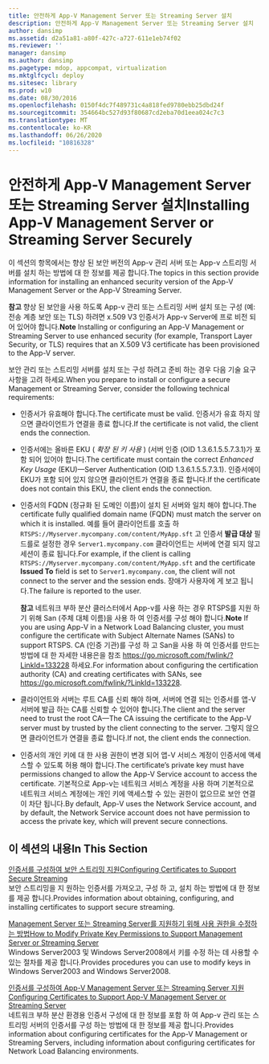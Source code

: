 ```yaml
---
title: 안전하게 App-V Management Server 또는 Streaming Server 설치
description: 안전하게 App-V Management Server 또는 Streaming Server 설치
author: dansimp
ms.assetid: d2a51a81-a80f-427c-a727-611e1eb74f02
ms.reviewer: ''
manager: dansimp
ms.author: dansimp
ms.pagetype: mdop, appcompat, virtualization
ms.mktglfcycl: deploy
ms.sitesec: library
ms.prod: w10
ms.date: 08/30/2016
ms.openlocfilehash: 0150f4dc7f489731c4a818fed9780ebb25dbd24f
ms.sourcegitcommit: 354664bc527d93f80687cd2eba70d1eea024c7c3
ms.translationtype: MT
ms.contentlocale: ko-KR
ms.lasthandoff: 06/26/2020
ms.locfileid: "10816328"
---
```

# <span data-ttu-id="e3080-103">안전하게 App-V Management Server 또는 Streaming Server 설치</span><span class="sxs-lookup"><span data-stu-id="e3080-103">Installing App-V Management Server or Streaming Server Securely</span></span>


<span data-ttu-id="e3080-104">이 섹션의 항목에서는 향상 된 보안 버전의 App-v 관리 서버 또는 App-v 스트리밍 서버를 설치 하는 방법에 대 한 정보를 제공 합니다.</span><span class="sxs-lookup"><span data-stu-id="e3080-104">The topics in this section provide information for installing an enhanced security version of the App-V Management Server or the App-V Streaming Server.</span></span>

<span data-ttu-id="e3080-105">**참고**  향상 된 보안을 사용 하도록 App-v 관리 또는 스트리밍 서버 설치 또는 구성 (예: 전송 계층 보안 또는 TLS) 하려면 x.509 V3 인증서가 App-v Server에 프로 비전 되어 있어야 합니다.</span><span class="sxs-lookup"><span data-stu-id="e3080-105">**Note** Installing or configuring an App-V Management or Streaming Server to use enhanced security (for example, Transport Layer Security, or TLS) requires that an X.509 V3 certificate has been provisioned to the App-V server.</span></span>

 

<span data-ttu-id="e3080-106">보안 관리 또는 스트리밍 서버를 설치 또는 구성 하려고 준비 하는 경우 다음 기술 요구 사항을 고려 하세요.</span><span class="sxs-lookup"><span data-stu-id="e3080-106">When you prepare to install or configure a secure Management or Streaming Server, consider the following technical requirements:</span></span>

-   <span data-ttu-id="e3080-107">인증서가 유효해야 합니다.</span><span class="sxs-lookup"><span data-stu-id="e3080-107">The certificate must be valid.</span></span> <span data-ttu-id="e3080-108">인증서가 유효 하지 않으면 클라이언트가 연결을 종료 합니다.</span><span class="sxs-lookup"><span data-stu-id="e3080-108">If the certificate is not valid, the client ends the connection.</span></span>

-   <span data-ttu-id="e3080-109">인증서에는 올바른 EKU ( *확장 된 키 사용* ) (서버 인증 (OID 1.3.6.1.5.5.7.3.1)가 포함 되어 있어야 합니다.</span><span class="sxs-lookup"><span data-stu-id="e3080-109">The certificate must contain the correct *Enhanced Key Usage* (EKU)—Server Authentication (OID 1.3.6.1.5.5.7.3.1).</span></span> <span data-ttu-id="e3080-110">인증서에이 EKU가 포함 되어 있지 않으면 클라이언트가 연결을 종료 합니다.</span><span class="sxs-lookup"><span data-stu-id="e3080-110">If the certificate does not contain this EKU, the client ends the connection.</span></span>

-   <span data-ttu-id="e3080-111">인증서의 FQDN (정규화 된 도메인 이름)이 설치 된 서버와 일치 해야 합니다.</span><span class="sxs-lookup"><span data-stu-id="e3080-111">The certificate fully qualified domain name (FQDN) must match the server on which it is installed.</span></span> <span data-ttu-id="e3080-112">예를 들어 클라이언트를 호출 하 `RTSPS://Myserver.mycompany.com/content/MyApp.sft` 고 인증서 **발급 대상** 필드를로 설정한 경우 `Server1.mycompany.com` 클라이언트는 서버에 연결 되지 않고 세션이 종료 됩니다.</span><span class="sxs-lookup"><span data-stu-id="e3080-112">For example, if the client is calling `RTSPS://Myserver.mycompany.com/content/MyApp.sft` and the certificate **Issued To** field is set to `Server1.mycompany.com`, the client will not connect to the server and the session ends.</span></span> <span data-ttu-id="e3080-113">장애가 사용자에 게 보고 됩니다.</span><span class="sxs-lookup"><span data-stu-id="e3080-113">The failure is reported to the user.</span></span>

    <span data-ttu-id="e3080-114">**참고**  네트워크 부하 분산 클러스터에서 App-v를 사용 하는 경우 RTSPS를 지원 하기 위해 San (주체 대체 이름)을 사용 하 여 인증서를 구성 해야 합니다.</span><span class="sxs-lookup"><span data-stu-id="e3080-114">**Note** If you are using App-V in a Network Load Balancing cluster, you must configure the certificate with Subject Alternate Names (SANs) to support RTSPS.</span></span> <span data-ttu-id="e3080-115">CA (인증 기관)를 구성 하 고 San을 사용 하 여 인증서를 만드는 방법에 대 한 자세한 내용은을 참조 <https://go.microsoft.com/fwlink/?LinkId=133228> 하세요.</span><span class="sxs-lookup"><span data-stu-id="e3080-115">For information about configuring the certification authority (CA) and creating certificates with SANs, see <https://go.microsoft.com/fwlink/?LinkId=133228>.</span></span>

     

-   <span data-ttu-id="e3080-116">클라이언트와 서버는 루트 CA를 신뢰 해야 하며, 서버에 연결 되는 인증서를 앱-V 서버에 발급 하는 CA를 신뢰할 수 있어야 합니다.</span><span class="sxs-lookup"><span data-stu-id="e3080-116">The client and the server need to trust the root CA—The CA issuing the certificate to the App-V server must by trusted by the client connecting to the server.</span></span> <span data-ttu-id="e3080-117">그렇지 않으면 클라이언트가 연결을 종료 합니다.</span><span class="sxs-lookup"><span data-stu-id="e3080-117">If not, the client ends the connection.</span></span>

-   <span data-ttu-id="e3080-118">인증서의 개인 키에 대 한 사용 권한이 변경 되어 앱-V 서비스 계정이 인증서에 액세스할 수 있도록 허용 해야 합니다.</span><span class="sxs-lookup"><span data-stu-id="e3080-118">The certificate’s private key must have permissions changed to allow the App-V Service account to access the certificate.</span></span> <span data-ttu-id="e3080-119">기본적으로 App-v는 네트워크 서비스 계정을 사용 하며 기본적으로 네트워크 서비스 계정에는 개인 키에 액세스할 수 있는 권한이 없으므로 보안 연결이 차단 됩니다.</span><span class="sxs-lookup"><span data-stu-id="e3080-119">By default, App-V uses the Network Service account, and by default, the Network Service account does not have permission to access the private key, which will prevent secure connections.</span></span>

## <span data-ttu-id="e3080-120">이 섹션의 내용</span><span class="sxs-lookup"><span data-stu-id="e3080-120">In This Section</span></span>


<a href="" id="configuring-certificates-to-support-secure-streaming"></a>[<span data-ttu-id="e3080-121">인증서를 구성하여 보안 스트리밍 지원</span><span class="sxs-lookup"><span data-stu-id="e3080-121">Configuring Certificates to Support Secure Streaming</span></span>](configuring-certificates-to-support-secure-streaming.md)  
<span data-ttu-id="e3080-122">보안 스트리밍을 지 원하는 인증서를 가져오고, 구성 하 고, 설치 하는 방법에 대 한 정보를 제공 합니다.</span><span class="sxs-lookup"><span data-stu-id="e3080-122">Provides information about obtaining, configuring, and installing certificates to support secure streaming.</span></span>

<a href="" id="how-to-modify-private-key-permissions-to-support-management-server-or-streaming-server"></a>[<span data-ttu-id="e3080-123">Management Server 또는 Streaming Server를 지원하기 위해 사용 권한을 수정하는 방법</span><span class="sxs-lookup"><span data-stu-id="e3080-123">How to Modify Private Key Permissions to Support Management Server or Streaming Server</span></span>](how-to-modify-private-key-permissions-to-support-management-server-or-streaming-server.md)  
<span data-ttu-id="e3080-124">Windows Server2003 및 Windows Server2008에서 키를 수정 하는 데 사용할 수 있는 절차를 제공 합니다.</span><span class="sxs-lookup"><span data-stu-id="e3080-124">Provides procedures you can use to modify keys in Windows Server2003 and Windows Server2008.</span></span>

<a href="" id="configuring-certificates-to-support-app-v-management-server-or-streaming-server"></a>[<span data-ttu-id="e3080-125">인증서를 구성하여 App-V Management Server 또는 Streaming Server 지원</span><span class="sxs-lookup"><span data-stu-id="e3080-125">Configuring Certificates to Support App-V Management Server or Streaming Server</span></span>](configuring-certificates-to-support-app-v-management-server-or-streaming-server.md)  
<span data-ttu-id="e3080-126">네트워크 부하 분산 환경용 인증서 구성에 대 한 정보를 포함 하 여 App-v 관리 또는 스트리밍 서버의 인증서를 구성 하는 방법에 대 한 정보를 제공 합니다.</span><span class="sxs-lookup"><span data-stu-id="e3080-126">Provides information about configuring certificates for the App-V Management or Streaming Servers, including information about configuring certificates for Network Load Balancing environments.</span></span>

 

 





